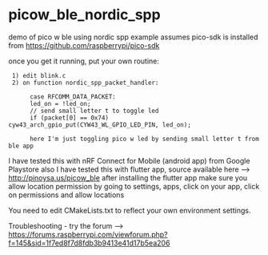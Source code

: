 # picow_ble_nordic_spp
demo of pico w ble using nordic spp example
assumes pico-sdk is installed from https://github.com/raspberrypi/pico-sdk

once you get it running, put your own routine:

     1) edit blink.c
     2) on function nordic_spp_packet_handler:
     
          case RFCOMM_DATA_PACKET:
          led_on = !led_on;
          // send small letter t to toggle led
          if (packet[0] == 0x74) cyw43_arch_gpio_put(CYW43_WL_GPIO_LED_PIN, led_on);
          
          here I'm just toggling pico w led by sending small letter t from ble app
          
  I have tested this with nRF Connect for Mobile (android app) from Google Playstore
  also I have tested this with flutter app, source available here --> http://pinoysa.us/picow_ble
  after installing the flutter app make sure you allow location permission by going to settings, apps, click on your app, click on permissions and allow locations
  
  You need to edit CMakeLists.txt to reflect your own environment settings.
  
  
  Troubleshooting - try the forum --> https://forums.raspberrypi.com/viewforum.php?f=145&sid=1f7ed8f7d8fdb3b9413e41d17b5ea206
  
  
